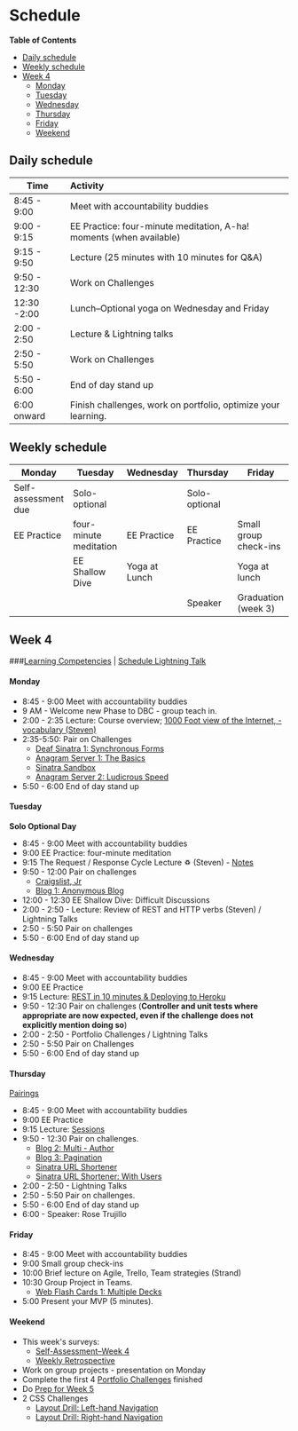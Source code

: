 # Schedule

**Table of Contents**

- [Daily schedule](#daily-schedule)
- [Weekly schedule](#weekly-schedule)
- [Week 4](#week-4)
  - [Monday](#monday)
  - [Tuesday](#tuesday)
  - [Wednesday](#wednesday)
  - [Thursday](#thursday)
  - [Friday](#friday)
  - [Weekend](#weekend)

## Daily schedule

Time          | Activity
------------- | :------------------------------------------------------------
8:45 - 9:00   | Meet with accountability buddies
9:00 - 9:15   | EE Practice: four-minute meditation, A-ha! moments (when available)
9:15 - 9:50   | Lecture (25 minutes with 10 minutes for Q&A)
9:50 - 12:30  | Work on Challenges
12:30 -2:00   | Lunch–Optional yoga on Wednesday and Friday
2:00 - 2:50   | Lecture & Lightning talks
2:50 - 5:50   | Work on Challenges
5:50 - 6:00   | End of day stand up
6:00 onward   | Finish challenges, work on portfolio, optimize your learning.

## Weekly schedule

Monday | Tuesday       | Wednesday     | Thursday      | Friday
------ | ------------  | ------------- | ------------- | -------------
Self-assessment due | Solo-optional |  | Solo-optional |
EE Practice | four-minute meditation  | EE Practice | EE Practice | Small group check-ins
       | EE Shallow Dive | Yoga at Lunch |             | Yoga at lunch
       |               |               | Speaker       | Graduation (week 3)

## Week 4

###[Learning Competencies](learning-competencies/week-4-lc.md) | [Schedule Lightning Talk](lightning-talks/lt-week4.md)

#### Monday

- 8:45 - 9:00 Meet with accountability buddies
- 9 AM - Welcome new Phase to DBC - group teach in.
- 2:00 - 2:35 Lecture: Course overview; [1000 Foot view of the Internet, - vocabulary (Steven)](./lecture-notes/1000_foot_view_of_internet)
- 2:35-5:50: Pair on Challenges
  - [Deaf Sinatra 1: Synchronous Forms](https://github.com/banana-slugs-2014/deaf-sinatra-1-synchronous-forms-challenge)
  - [Anagram Server 1: The Basics](https://github.com/banana-slugs-2014/anagram-server-1-the-basics-challenge)
  - [Sinatra Sandbox](https://github.com/banana-slugs-2014/sinatra-sandbox-challenge)
  - [Anagram Server 2: Ludicrous Speed](https://github.com/banana-slugs-2014/anagram-server-2-ludicrous-speed-challenge)
- 5:50 - 6:00 End of day stand up

#### Tuesday
**Solo Optional Day**

- 8:45 - 9:00 Meet with accountability buddies
- 9:00 EE Practice: four-minute meditation
- 9:15 The Request / Response Cycle Lecture ♽ (Steven) - [Notes](./lecture-notes/rack_lecture)
- 9:50 - 12:00 Pair on challenges
  - [Craigslist, Jr](https://github.com/banana-slugs-2014/craigslist-jr-challenge)
  - [Blog 1: Anonymous Blog](https://github.com/banana-slugs-2014/blog-1-anonymous-blog-challenge)
- 12:00 - 12:30 EE Shallow Dive: Difficult Discussions
- 2:00 - 2:50 - Lecture: Review of REST and HTTP verbs (Steven) / Lightning Talks
- 2:50 - 5:50 Pair on challenges
- 5:50 - 6:00 End of day stand up

#### Wednesday

- 8:45 - 9:00 Meet with accountability buddies
- 9:00 EE Practice
- 9:15 Lecture: [REST in 10 minutes & Deploying to Heroku](lecture-notes/REST-and-heroku.md)
- 9:50 - 12:30 Pair on challenges (**Controller and unit tests where
  appropriate are now expected, even if the challenge does not explicitly mention doing so**)
- 2:00 - 2:50 - Portfolio Challenges / Lightning Talks
- 2:50 - 5:50 Pair on Challenges
- 5:50 - 6:00 End of day stand up

#### Thursday

[Pairings](./2014-02-20-pairings.md)

- 8:45 - 9:00 Meet with accountability buddies
- 9:00 EE Practice
- 9:15 Lecture: [Sessions](./lecture-notes/sessions-lecture)
- 9:50 - 12:30 Pair on challenges.
    - [Blog 2: Multi - Author](https://github.com/banana-slugs-2014/blog-2-multi-author-challenge)
    - [Blog 3: Pagination](https://github.com/banana-slugs-2014/blog-3-pagination-challenge)
    - [Sinatra URL Shortener](https://github.com/banana-slugs-2014/sinatra-url-shortener-challenge)
    - [Sinatra URL Shortener: With Users](https://github.com/banana-slugs-2014/sinatra-url-shortener-with-users-challenge)
- 2:00 - 2:50 - Lightning Talks
- 2:50 - 5:50 Pair on challenges.
- 5:50 - 6:00 End of day stand up
- 6:00 - Speaker: Rose Trujillo

#### Friday

- 8:45 - 9:00 Meet with accountability buddies
- 9:00 Small group check-ins
- 10:00 Brief lecture on Agile, Trello, Team strategies (Strand)
- 10:30 Group Project in Teams.
  - [Web Flash Cards 1: Multiple Decks](https://github.com/banana-slugs-2014/web-flash-cards-1-multiple-decks-challenge)
- 5:00 Present your MVP (5 minutes).

#### Weekend


- This week's surveys:
  - [Self-Assessment–Week 4](https://docs.google.com/forms/d/1bvdA2O8N8GfCZYjZDEuAwg8fpfMJaZ0GSUZAJ-5Apao/viewform)
  - [Weekly Retrospective](http://bit.ly/sfretro)
- Work on group projects - presentation on Monday
- Complete the first 4 [Portfolio Challenges](portfolio_challenges.md) finished
- Do [Prep for Week 5](./weekend_work_end_week_4.md)
- 2 CSS Challenges
    - [Layout Drill: Left-hand Navigation](https://github.com/banana-slugs-2014/layout-drill-left-hand-navigation-challenge)
    - [Layout Drill: Right-hand Navigation](https://github.com/banana-slugs-2014/layout-drill-right-hand-navigation-challenge)

